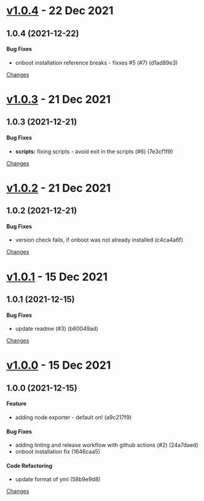 <a name="v1.0.4"></a>
# [v1.0.4](https://github.com/mabunixda/ansible-udmp/releases/tag/v1.0.4) - 22 Dec 2021

## 1.0.4 (2021-12-22)

#### Bug Fixes

* onboot installation reference breaks - fixxes #5 (#7) (d1ad89e3)



[Changes][v1.0.4]


<a name="v1.0.3"></a>
# [v1.0.3](https://github.com/mabunixda/ansible-udmp/releases/tag/v1.0.3) - 21 Dec 2021

## 1.0.3 (2021-12-21)

#### Bug Fixes

* **scripts:** fixing scripts - avoid exit in the scripts (#6) (7e3cf1f9)



[Changes][v1.0.3]


<a name="v1.0.2"></a>
# [v1.0.2](https://github.com/mabunixda/ansible-udmp/releases/tag/v1.0.2) - 21 Dec 2021

## 1.0.2 (2021-12-21)

#### Bug Fixes

* version check fails, if onboot was not already installed (c4ca4a6f)



[Changes][v1.0.2]


<a name="v1.0.1"></a>
# [v1.0.1](https://github.com/mabunixda/ansible-udmp/releases/tag/v1.0.1) - 15 Dec 2021

## 1.0.1 (2021-12-15)

#### Bug Fixes

* update readme (#3) (b60049ad)



[Changes][v1.0.1]


<a name="v1.0.0"></a>
# [v1.0.0](https://github.com/mabunixda/ansible-udmp/releases/tag/v1.0.0) - 15 Dec 2021

## 1.0.0 (2021-12-15)

#### Feature

* adding node exporter - default on! (a9c217f9)

#### Bug Fixes

* adding linting and release workflow with github actions (#2) (24a7daed)
* onboot installation fix (1646caa5)

#### Code Refactoring

* update format of yml (58b9e9d8)



[Changes][v1.0.0]


[v1.0.4]: https://github.com/mabunixda/ansible-udmp/compare/v1.0.3...v1.0.4
[v1.0.3]: https://github.com/mabunixda/ansible-udmp/compare/v1.0.2...v1.0.3
[v1.0.2]: https://github.com/mabunixda/ansible-udmp/compare/v1.0.1...v1.0.2
[v1.0.1]: https://github.com/mabunixda/ansible-udmp/compare/v1.0.0...v1.0.1
[v1.0.0]: https://github.com/mabunixda/ansible-udmp/tree/v1.0.0

 <!-- Generated by https://github.com/rhysd/changelog-from-release -->

